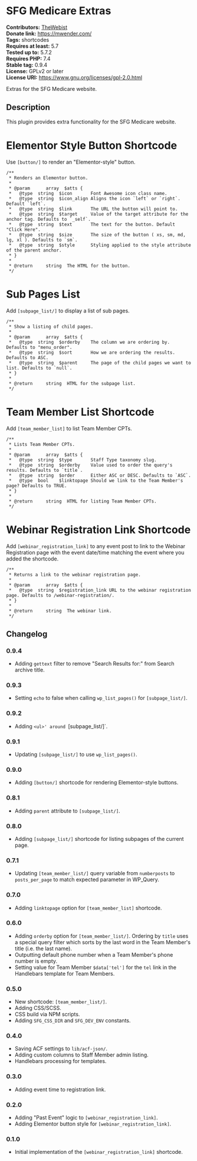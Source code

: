 # SFG Medicare Extras #
**Contributors:** [TheWebist](https://profiles.wordpress.org/TheWebist)  
**Donate link:** https://mwender.com/  
**Tags:** shortcodes  
**Requires at least:** 5.7  
**Tested up to:** 5.7.2  
**Requires PHP:** 7.4  
**Stable tag:** 0.9.4  
**License:** GPLv2 or later  
**License URI:** https://www.gnu.org/licenses/gpl-2.0.html  

Extras for the SFG Medicare website.

## Description ##

This plugin provides extra functionality for the SFG Medicare website.

# Elementor Style Button Shortcode #

Use `[button/]` to render an "Elementor-style" button.

```
/**
 * Renders an Elementor button.
 *
 * @param      array  $atts {
 *   @type  string  $icon       Font Awesome icon class name.
 *   @type  string  $icon_align Aligns the icon `left` or `right`. Default `left`.
 *   @type  string  $link       The URL the button will point to.
 *   @type  string  $target     Value of the target attribute for the anchor tag. Defaults to `_self`.
 *   @type  string  $text       The text for the button. Default "Click Here".
 *   @type  string  $size       The size of the button ( xs, sm, md, lg, xl ). Defaults to `sm`.
 *   @type  string  $style      Styling applied to the style attribute of the parent anchor.
 * }
 *
 * @return     string  The HTML for the button.
 */
```

# Sub Pages List #

Add `[subpage_list/]` to display a list of sub pages.

```
/**
 * Show a listing of child pages.
 *
 * @param      array  $atts {
 *   @type  string  $orderby    The column we are ordering by. Defaults to "menu_order".
 *   @type  string  $sort       How we are ordering the results. Defaults to ASC.
 *   @type  string  $parent     The page of the child pages we want to list. Defaults to `null`.
 * }
 *
 * @return     string  HTML for the subpage list.
 */
```

# Team Member List Shortcode #

Add `[team_member_list]` to list Team Member CPTs.

```
/**
 * Lists Team Member CPTs.
 *
 * @param      array  $atts {
 *   @type  string  $type       Staff Type taxonomy slug.
 *   @type  string  $orderby    Value used to order the query's results. Defaults to `title`.
 *   @type  string  $order      Either ASC or DESC. Defaults to `ASC`.
 *   @type  bool    $linktopage Should we link to the Team Member's page? Defaults to TRUE.
 * }
 *
 * @return     string  HTML for listing Team Member CPTs.
 */
```

# Webinar Registration Link Shortcode #

Add `[webinar_registration_link]` to any event post to link to the Webinar Registration page with the event date/time matching the event where you added the shortcode.

```
/**
 * Returns a link to the webinar registration page.
 *
 * @param      array  $atts {
 *   @type  string  $registration_link URL to the webinar registration page. Defaults to /webinar-registration/.
 * }
 *
 * @return     string  The webinar link.
 */
```

## Changelog ##

### 0.9.4 ###
* Adding `gettext` filter to remove "Search Results for:" from Search archive title.

### 0.9.3 ###
* Setting `echo` to false when calling `wp_list_pages()` for `[subpage_list/]`.

### 0.9.2 ###
* Adding `<ul>' around `[subpage_list/]`.

### 0.9.1 ###
* Updating `[subpage_list/]` to use `wp_list_pages()`.

### 0.9.0 ###
* Adding `[button/]` shortcode for rendering Elementor-style buttons.

### 0.8.1 ###
* Adding `parent` attribute to `[subpage_list/]`.

### 0.8.0 ###
* Adding `[subpage_list/]` shortcode for listing subpages of the current page.

### 0.7.1 ###
* Updating `[team_member_list/]` query variable from `numberposts` to `posts_per_page` to match expected parameter in WP_Query.

### 0.7.0 ###
* Adding `linktopage` option for `[team_member_list]` shortcode.

### 0.6.0 ###
* Adding `orderby` option for `[team_member_list/]`. Ordering by `title` uses a special query filter which sorts by the last word in the Team Member's title (i.e. the last name).
* Outputting default phone number when a Team Member's phone number is empty.
* Setting value for Team Member `$data['tel']` for the `tel` link in the Handlebars template for Team Members.

### 0.5.0 ###
* New shortcode: `[team_member_list/]`.
* Adding CSS/SCSS.
* CSS build via NPM scripts.
* Adding `SFG_CSS_DIR` and `SFG_DEV_ENV` constants.

### 0.4.0 ###
* Saving ACF settings to `lib/acf-json/`.
* Adding custom columns to Staff Member admin listing.
* Handlebars processing for templates.

### 0.3.0 ###
* Adding event time to registration link.

### 0.2.0 ###
* Adding "Past Event" logic to `[webinar_registration_link]`.
* Adding Elementor button style for `[webinar_registration_link]`.

### 0.1.0 ###
* Initial implementation of the `[webinar_registration_link]` shortcode.
